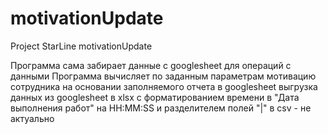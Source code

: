 # motivationUpdate

Project StarLine
motivationUpdate

Программа сама забирает данные с googlesheet для операций с данными
Программа вычисляет по заданным параметрам мотивацию сотрудника на основании заполняемого отчета в googlesheet
выгрузка данных из googlesheet в xlsx с форматированием времени в "Дата выполнения работ" на HH:MM:SS и разделителем полей "|" в csv - не актуально
